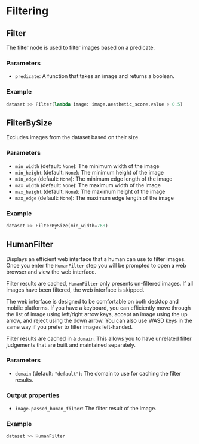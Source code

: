 # Filtering

## Filter

The filter node is used to filter images based on a predicate.

### Parameters

- `predicate`: A function that takes an image and returns a boolean.

### Example

```python
dataset >> Filter(lambda image: image.aesthetic_score.value > 0.5)
```

## FilterBySize

Excludes images from the dataset based on their size.

### Parameters

- `min_width` (default: `None`): The minimum width of the image
- `min_height` (default: `None`): The minimum height of the image
- `min_edge` (default: `None`): The minimum edge length of the image
- `max_width` (default: `None`): The maximum width of the image
- `max_height` (default: `None`): The maximum height of the image
- `max_edge` (default: `None`): The maximum edge length of the image

### Example

```python
dataset >> FilterBySize(min_width=768)
```

## HumanFilter

Displays an efficient web interface that a human can use to filter images. Once you enter the `HumanFilter` step you will be prompted to open a web browser and view the web interface.

Filter results are cached, `HumanFilter` only presents un-filtered images. If all images have been filtered, the web interface is skipped.

The web interface is designed to be comfortable on both desktop and mobile platforms. If you have a keyboard, you can efficiently move through the list of image using left/right arrow keys, accept an image using the up arrow, and reject using the down arrow. You can also use WASD keys in the same way if you prefer to filter images left-handed.

Filter results are cached in a `domain`. This allows you to have unrelated filter judgements that are built and maintained separately.

### Parameters

- `domain` (default: `"default"`): The domain to use for caching the filter results.

### Output properties

- `image.passed_human_filter`: The filter result of the image.

### Example

```python
dataset >> HumanFilter
```
